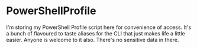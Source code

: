 # PowerShellProfile
I'm storing my PowerShell Profile script here for convenience of access. It's a bunch of flavoured to taste aliases for the CLI that just makes life a little easier. Anyone is welcome to it also. There's no sensitive data in there.
